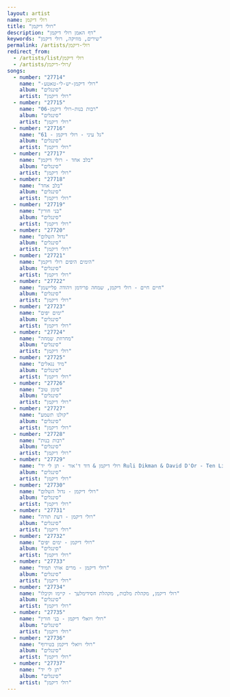 ```yaml
---
layout: artist
name: רולי דיקמן
title: "רולי דיקמן"
description: "דף האמן רולי דיקמן"
keywords: "שירים, מוזיקה, רולי דיקמן"
permalink: /artists/רולי-דיקמן
redirect_from:
  - /artists/list/רולי דיקמן
  - /artists/רולי-דיקמן/
songs:
  - number: "27714"
    name: "-רולי דיקמן-יש-לי-טאטע"
    album: "סינגלים"
    artist: "רולי דיקמן"
  - number: "27715"
    name: "06-רבות בנות-רולי דיקמן"
    album: "סינגלים"
    artist: "רולי דיקמן"
  - number: "27716"
    name: "61 - גל עיני - רולי דיקמן"
    album: "סינגלים"
    artist: "רולי דיקמן"
  - number: "27717"
    name: "בלב אחד - רולי דיקמן"
    album: "סינגלים"
    artist: "רולי דיקמן"
  - number: "27718"
    name: "בלב אחד"
    album: "סינגלים"
    artist: "רולי דיקמן"
  - number: "27719"
    name: "בני חורין"
    album: "סינגלים"
    artist: "רולי דיקמן"
  - number: "27720"
    name: "גדול השלום"
    album: "סינגלים"
    artist: "רולי דיקמן"
  - number: "27721"
    name: "הימים היפים רולי דיקמן"
    album: "סינגלים"
    artist: "רולי דיקמן"
  - number: "27722"
    name: "חיים חיים - רולי דיקמן, שמחה פרידמן ויהודה פליישמן"
    album: "סינגלים"
    artist: "רולי דיקמן"
  - number: "27723"
    name: "ימים יפים"
    album: "סינגלים"
    artist: "רולי דיקמן"
  - number: "27724"
    name: "מחרוזת שמחה"
    album: "סינגלים"
    artist: "רולי דיקמן"
  - number: "27725"
    name: "מיד נגאלים"
    album: "סינגלים"
    artist: "רולי דיקמן"
  - number: "27726"
    name: "סימן טוב"
    album: "סינגלים"
    artist: "רולי דיקמן"
  - number: "27727"
    name: "קולנו תשמע"
    album: "סינגלים"
    artist: "רולי דיקמן"
  - number: "27728"
    name: "רבות בנות"
    album: "סינגלים"
    artist: "רולי דיקמן"
  - number: "27729"
    name: "רולי דיקמן & דוד ד'אור - תן לי יד Ruli Dikman & David D'Or - Ten Li Yad"
    album: "סינגלים"
    artist: "רולי דיקמן"
  - number: "27730"
    name: "רולי דיקמן - גדול השלום"
    album: "סינגלים"
    artist: "רולי דיקמן"
  - number: "27731"
    name: "רולי דיקמן - דעת תורה"
    album: "סינגלים"
    artist: "רולי דיקמן"
  - number: "27732"
    name: "רולי דיקמן - ימים יפים"
    album: "סינגלים"
    artist: "רולי דיקמן"
  - number: "27733"
    name: "רולי דיקמן - מרים אותי תמיד"
    album: "סינגלים"
    artist: "רולי דיקמן"
  - number: "27734"
    name: "רולי דיקמן, מקהלת מלכות, מקהלת חסידימלעך - קיימו וקיבלו"
    album: "סינגלים"
    artist: "רולי דיקמן"
  - number: "27735"
    name: "רולי ויואלי דיקמן - בני חורין"
    album: "סינגלים"
    artist: "רולי דיקמן"
  - number: "27736"
    name: "רולי ויואלי דיקמן בטירוף"
    album: "סינגלים"
    artist: "רולי דיקמן"
  - number: "27737"
    name: "תן לי יד"
    album: "סינגלים"
    artist: "רולי דיקמן"
---
```

